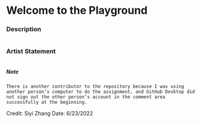 # Welcome to the Playground
### Description 
```

```
### Artist Statement
```

```

##### Note 
```
There is another contributor to the repository because I was using another person’s computer to do the assignment, and GitHub Desktop did not sign out the other person’s account in the comment area successfully at the beginning.
```
Credit: Siyi Zhang
Date: 6/23/2022


